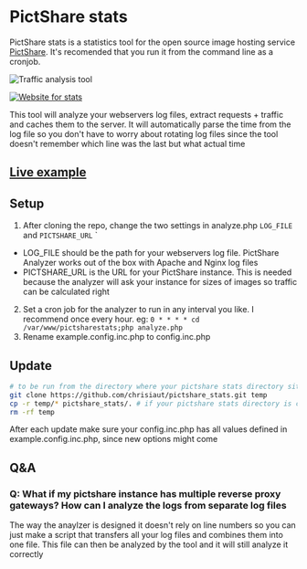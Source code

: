 # PictShare stats

PictShare stats is a statistics tool for the open source image hosting service [PictShare](https://www.pictshare.net). It's recomended that you run it from the command line as a cronjob.

![Traffic analysis tool](https://www.pictshare.net/102687fe65.gif)

[![Website for stats](https://www.pictshare.net/800x400/forcesize/ec299e08d5.jpg)](https://www.pictshare.net/ec299e08d5.jpg)

This tool will analyze your webservers log files, extract requests + traffic and caches them to the server.
It will automatically parse the time from the log file so you don't have to worry about rotating log files since the tool doesn't remember which line was the last but what actual time

## [Live example](http://stats.pictshare.net/#e7f7c6cb10.jpg)

## Setup

1. After cloning the repo, change the two settings in analyze.php ```LOG_FILE``` and ```PICTSHARE_URL``` `
  - LOG_FILE should be the path for your webservers log file. PictShare Analyzer works out of the box with Apache and Nginx log files
  - PICTSHARE_URL is the URL for your PictShare instance. This is needed because the analyzer will ask your instance for sizes of images so traffic can be calculated right
2. Set a cron job for the analyzer to run in any interval you like. I recommend once every hour. eg: ```0 * * * * cd /var/www/pictsharestats;php analyze.php```
3. Rename example.config.inc.php to config.inc.php

## Update

```bash
# to be run from the directory where your pictshare stats directory sits in
git clone https://github.com/chrisiaut/pictshare_stats.git temp
cp -r temp/* pictshare_stats/. # if your pictshare stats directory is called pictshare_stats
rm -rf temp
```

After each update make sure your config.inc.php has all values defined in example.config.inc.php, since new options might come

## Q&A

### Q: What if my pictshare instance has multiple reverse proxy gateways? How can I analyze the logs from separate log files
The way the anaylzer is designed it doesn't rely on line numbers so you can just make a script that transfers all your log files and combines them into one file.
This file can then be analyzed by the tool and it will still analyze it correctly 